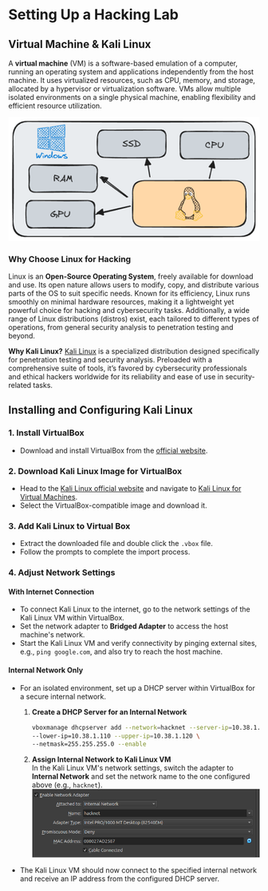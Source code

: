 # Setting Up a Hacking Lab

## Virtual Machine & Kali Linux

A **virtual machine** (VM) is a software-based emulation of a computer, running an operating system and applications independently from the host machine. It uses virtualized resources, such as CPU, memory, and storage, allocated by a hypervisor or virtualization software. VMs allow multiple isolated environments on a single physical machine, enabling flexibility and efficient resource utilization.

![virtual machine](../assets/diagrams/virtual-machine.excalidraw.png)

### Why Choose Linux for Hacking

Linux is an **Open-Source Operating System**, freely available for download and use. Its open nature allows users to modify, copy, and distribute various parts of the OS to suit specific needs. Known for its efficiency, Linux runs smoothly on minimal hardware resources, making it a lightweight yet powerful choice for hacking and cybersecurity tasks. Additionally, a wide range of Linux distributions (distros) exist, each tailored to different types of operations, from general security analysis to penetration testing and beyond.

**Why Kali Linux?** [Kali Linux](https://www.kali.org/) is a specialized distribution designed specifically for penetration testing and security analysis. Preloaded with a comprehensive suite of tools, it’s favored by cybersecurity professionals and ethical hackers worldwide for its reliability and ease of use in security-related tasks.

## Installing and Configuring Kali Linux

### 1. **Install VirtualBox**

- Download and install VirtualBox from the [official website](https://www.virtualbox.org/).

### 2. **Download Kali Linux Image for VirtualBox**

- Head to the [Kali Linux official website](https://www.kali.org/) and navigate to [Kali Linux for Virtual Machines](https://www.kali.org/get-kali/#kali-virtual-machines).
- Select the VirtualBox-compatible image and download it.

### 3. **Add Kali Linux to Virtual Box**

- Extract the downloaded file and double click the `.vbox` file.
- Follow the prompts to complete the import process.

### 4. **Adjust Network Settings**<br />

#### With Internet Connection

- To connect Kali Linux to the internet, go to the network settings of the Kali Linux VM within VirtualBox.
- Set the network adapter to **Bridged Adapter** to access the host machine's network.
- Start the Kali Linux VM and verify connectivity by pinging external sites, e.g., `ping google.com`, and also try to reach the host machine.

#### Internal Network Only

- For an isolated environment, set up a DHCP server within VirtualBox for a secure internal network.

  1.  **Create a DHCP Server for an Internal Network**

      ```bash
      vboxmanage dhcpserver add --network=hacknet --server-ip=10.38.1.1 \
      --lower-ip=10.38.1.110 --upper-ip=10.38.1.120 \
      --netmask=255.255.255.0 --enable
      ```

  2.  **Assign Internal Network to Kali Linux VM**<br />
      In the Kali Linux VM's network settings, switch the adapter to **Internal Network** and set the network name to the one configured above (e.g., `hacknet`).<br />
      ![alt text](../assets/images/kali_linux_network_settings.png)

- The Kali Linux VM should now connect to the specified internal network and receive an IP address from the configured DHCP server.

